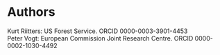 # Authors
Kurt Riitters: US Forest Service. ORCID 0000-0003-3901-4453  
Peter Vogt: European Commission Joint Research Centre. ORCID 0000-0002-1030-4492
